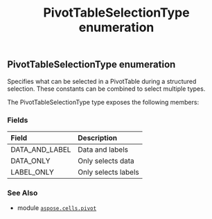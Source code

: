 ﻿---
title: PivotTableSelectionType enumeration
second_title: Aspose.Cells for Python via .NET API References
description: 
type: docs
weight: 420
url: /aspose.cells.pivot/pivottableselectiontype/
is_root: false
---

## PivotTableSelectionType enumeration

Specifies what can be selected in a PivotTable during a structured selection.
These constants can be combined to select multiple types.



The PivotTableSelectionType type exposes the following members:

### Fields
| Field | Description |
| :- | :- |
| DATA_AND_LABEL | Data and labels |
| DATA_ONLY | Only selects data |
| LABEL_ONLY | Only selects labels |



### See Also
* module [`aspose.cells.pivot`](..)

